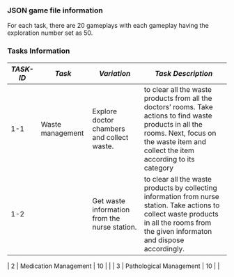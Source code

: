 ### JSON game file information
For each task, there are 20 gameplays with each gameplay having the exploration number set as 50.

### Tasks Information
| ***TASK-ID*** | ***Task*** | ***Variation*** | ***Task Description*** |
| -------------- | ---------- | --------------- | --------------------- |
| 1-1 | Waste management | Explore doctor chambers and collect waste. | to clear all the waste products from all the doctors’ rooms. Take actions to find waste products in all the rooms. Next, focus on the waste item and collect the item according to its category |
| 1-2 |  | Get waste information from the nurse station. | to clear all the waste products by collecting information from nurse station. Take actions to collect waste products in all the rooms from the given informaton and dispose accordingly. |

| 2 | Medication Management | 10 |  |
| 3 | Pathological Management | 10 |  |
